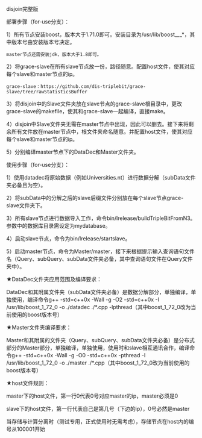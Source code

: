 disjoin完整版

部署步骤（for-use分支）：

1）所有节点安装boost，版本大于1.71.0即可。安装目录为/usr/lib/boost_*_*_*，其中版本号由安装版本号决定。

	master节点还需安装jdk，版本大于1.8即可。

2）将grace-slave在所有slave节点放一份，路径随意。配置host文件，使其对应每个slave和master节点的ip。

	grace-slave：https://github.com/dis-triplebit/grace-slave/tree/rawStatisticsBuffer

3）将disjoin中的Slave文件夹放在slave节点的grace-slave根目录中，更改grace-slave的makefile，使其和grace-slave一起编译，直接make。

4）disjoin中Slave文件夹无需在master节点中出现，因此可以删去。接下来将剩余所有文件放在master节点中，根文件夹命名随意。并配置host文件，使其对应每个slave和master节点的ip。

5）分别编译master节点下的DataDec和Master文件夹。

使用步骤（for-use分支）：

1）使用datadec将原始数据（例如Universities.nt）进行数据分解（subData文件夹必备且为空）。

2）将subData中的分解之后的slave后缀文件分别放在每个slave节点grace-slave文件夹下。

3）所有slave节点进行数据导入工作，命令bin/lrelease/buildTripleBitFromN3。参数中的数据库目录需设定为mydatabase。

4）启动slave节点，命令为bin/lrelease/startslave。

5）启动master节点，命令为Master/master，接下来根据提示输入查询语句文件名（Query、subQuery、subData文件夹必备，其中查询语句文件在Query文件夹中）。

★DataDec文件夹应用范围及编译要求：

DataDec和其附属文件夹（subData文件夹必备）是数据分解部分，单独编译，单独使用，编译命令g++ -std=c++0x  -Wall -g -O2 -std=c++0x -I /usr/lib/boost_1_72_0 -o ./datadec ./*.cpp -lpthread（其中boost_1_72_0改为当前使用的boost版本号）

★Master文件夹编译要求：

Master和其附属的文件夹（Query、subQuery、subData文件夹必备）是分布式部分的Master部分，单独编译，单独使用，使用时和slave相互通讯合作，编译命令g++ -std=c++0x  -Wall -g -O0 -std=c++0x -pthread -I /usr/lib/boost_1_72_0 -o ./master ./*.cpp（其中boost_1_72_0改为当前使用的boost版本号）

★host文件规则：

master下的host文件，第一行0代表0号对应master的ip，master必须是0

slave下的host文件，第一行代表自己是第几号（下边的ip），0号必然是master

当存储与计算分离时（测试专用，正式使用时无需考虑），存储节点在host内的编号从100001开始